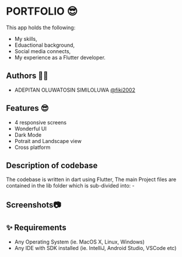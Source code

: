 # PORTFOLIO 😎

This app holds the following:
- My skills,
- Eduactional background,
- Social media connects,
- My experience as a Flutter developer.


## Authors 👧🏾

- ADEPITAN OLUWATOSIN SIMILOLUWA [@fiki2002](https://www.github.com/fiki2002)


## Features 😎

- 4 responsive screens
- Wonderful UI
- Dark Mode
- Potrait and Landscape view
- Cross platform

## Description of codebase
   The codebase is written in dart using Flutter, The main Project files are contained in the lib folder which is sub-divided into:
      -

## Screenshots📷


## ✨ Requirements 

- Any Operating System (ie. MacOS X, Linux, Windows)
- Any IDE with SDK installed (ie. IntelliJ, Android Studio, VSCode etc)

